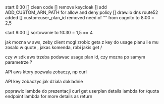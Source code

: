 

start 6:30
[] clean code
[] remove keycloak
[] add ADD_CUSTOM_ARN_PATH for allow and deny policy
[] draw.io dns route52 added
[] custom:user_plan_id removed need of "" from cognito
to 8:00 = 2,5

start 9:00
[]  sortowanie 
to 10:30 = 1,5
== 4




jak mozna w aws, zeby client mogl zrobic geta z key do usage planu ile mu zosalo w quote , jakas komenda, robi jakis get / 

czy w sdk aws trzeba podawac usage plan id, czy mozna po samym parametrze ?

API aws ktory pozwala zobaczy, np curl

API key zobaczyc jak dziala dokladnie


poprawic lambde do prezentacji
curl get userplan details
lambda for /quota endpoint 
lambda for more details as return